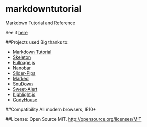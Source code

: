 # markdowntutorial
Markdown Tutorial and Reference

See it [here](http://eh3rrera.github.io/markdowntutorial)

##Projects used
Big thanks to:
- [Markdown Tutorial](http://markdowntutorial.com/)
- [Skeleton](http://getskeleton.com/)
- [Fullpage.js](http://alvarotrigo.com/fullPage/)
- [Nanobar](http://nanobar.micronube.com/)
- [Slider-Pips](https://github.com/simeydotme/jQuery-ui-Slider-Pips/)
- [Marked](https://github.com/chjj/marked)
- [SnuDown](https://github.com/gamefreak/snuownd)
- [Sweet-Alert](https://github.com/t4t5/sweetalert)
- [highlight.js](https://github.com/isagalaev/highlight.js)
- [CodyHouse](http://codyhouse.co)

##Compatibility
All modern browsers, IE10+

##License:
Open Source MIT.
http://opensource.org/licenses/MIT

